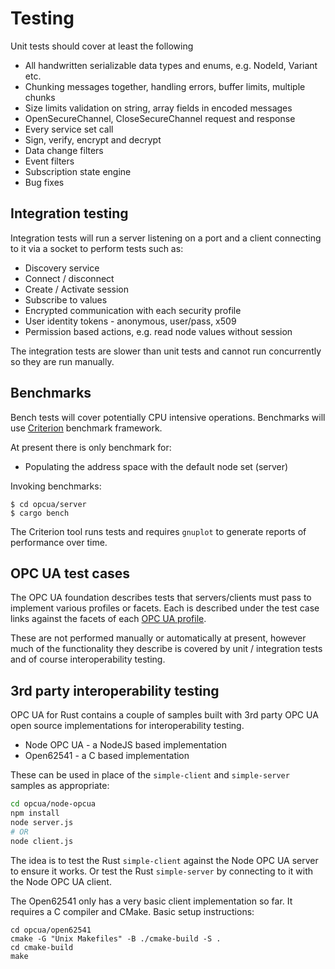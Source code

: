 # Testing

Unit tests should cover at least the following

* All handwritten serializable data types and enums, e.g. NodeId, Variant etc.
* Chunking messages together, handling errors, buffer limits, multiple chunks
* Size limits validation on string, array fields in encoded messages
* OpenSecureChannel, CloseSecureChannel request and response
* Every service set call
* Sign, verify, encrypt and decrypt
* Data change filters
* Event filters
* Subscription state engine
* Bug fixes

## Integration testing

Integration tests will run a server listening on a port and a client connecting to it via
 a socket to perform tests such as: 

* Discovery service
* Connect / disconnect
* Create / Activate session
* Subscribe to values
* Encrypted communication with each security profile
* User identity tokens - anonymous, user/pass, x509
* Permission based actions, e.g. read node values without session

The integration tests are slower than unit tests and cannot run concurrently so they are run manually.

## Benchmarks

Bench tests will cover potentially CPU intensive operations. Benchmarks will use [Criterion](https://bheisler.github.io/criterion.rs/book/criterion_rs.html)
benchmark framework.

At present there is only benchmark for:

* Populating the address space with the default node set (server)

Invoking benchmarks:

```
$ cd opcua/server
$ cargo bench
```

The Criterion tool runs tests and requires `gnuplot` to generate reports of performance over time. 

## OPC UA test cases

The OPC UA foundation describes tests that servers/clients must pass to implement various profiles or facets. Each is described under the test case links against the facets of each [OPC UA profile](http://opcfoundation-onlineapplications.org/ProfileReporting/index.htm).

These are not performed manually or automatically at present, however much of the functionality
they describe is covered by unit / integration tests and of course interoperability testing.

## 3rd party interoperability testing

OPC UA for Rust contains a couple of samples built with 3rd party OPC UA open source implementations for
interoperability testing.

* Node OPC UA - a NodeJS based implementation
* Open62541 - a C based implementation

These can be used in place of the `simple-client` and `simple-server` samples as appropriate:

```bash
cd opcua/node-opcua
npm install 
node server.js 
# OR 
node client.js
```

The idea is to test the Rust `simple-client` against the Node OPC UA server to ensure it works. Or
test the Rust `simple-server` by connecting to it with the Node OPC UA client.

The Open62541 only has a very basic client implementation so far. It requires a C compiler and CMake. Basic setup instructions:

```
cd opcua/open62541
cmake -G "Unix Makefiles" -B ./cmake-build -S .
cd cmake-build
make
```
